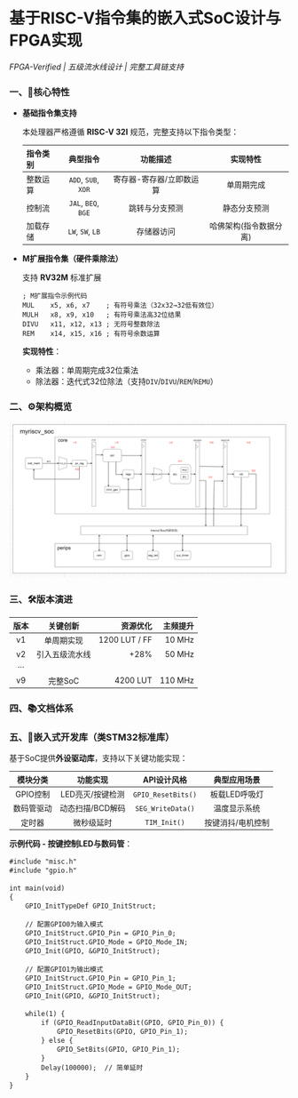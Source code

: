# 基于RISC-V指令集的嵌入式SoC设计与FPGA实现

*FPGA-Verified | 五级流水线设计 | 完整工具链支持*

### 一、🚀核心特性

- **基础指令集支持**

  本处理器严格遵循 **RISC-V 32I** 规范，完整支持以下指令类型：

  | 指令类别 |      典型指令       |         功能描述         |        实现特性        |
  | :------- | :-----------------: | :----------------------: | :--------------------: |
  | 整数运算 | `ADD`, `SUB`, `XOR` | 寄存器-寄存器/立即数运算 |       单周期完成       |
  | 控制流   | `JAL`, `BEQ`, `BGE` |      跳转与分支预测      |      静态分支预测      |
  | 加载存储 |  `LW`, `SW`, `LB`   |        存储器访问        | 哈佛架构(指令数据分离) |

- **M扩展指令集（硬件乘除法）**

  支持 **RV32M** 标准扩展

  ```
  ; M扩展指令示例代码
  MUL    x5, x6, x7    ; 有符号乘法（32x32→32低有效位）
  MULH   x8, x9, x10   ; 有符号乘法高32位结果
  DIVU   x11, x12, x13 ; 无符号整数除法
  REM    x14, x15, x16 ; 有符号余数运算
  ```

  **实现特性**：

  - 乘法器：单周期完成32位乘法
  - 除法器：迭代式32位除法（支持`DIV`/`DIVU`/`REM`/`REMU`）

### 二、⚙️架构概览

![arch](img/arch.png)

### 三、🛠️版本演进

| 版本 |    关键创新    |      资源优化 | 主频提升 |
| :--: | :------------: | ------------: | -------: |
|  v1  |   单周期实现   | 1200 LUT / FF |   10 MHz |
|  v2  | 引入五级流水线 |          +28% |   50 MHz |
| ···  |                |               |          |
|  v9  |    完整SoC     |      4200 LUT |  110 MHz |

### 四、📚文档体系



### 五、📡嵌入式开发库（类STM32标准库）

基于SoC提供**外设驱动库**，支持以下关键功能实现：

|  模块分类  |     功能实现     |    API设计风格     |   典型应用场景    |
| :--------: | :--------------: | :----------------: | :---------------: |
|  GPIO控制  | LED亮灭/按键检测 | `GPIO_ResetBits()` |   板载LED呼吸灯   |
| 数码管驱动 | 动态扫描/BCD解码 | `SEG_WriteData()`  |   温度显示系统    |
|   定时器   |    微秒级延时    |    `TIM_Init()`    | 按键消抖/电机控制 |

**示例代码 - 按键控制LED与数码管**：

```
#include "misc.h"
#include "gpio.h"

int main(void)
{
    GPIO_InitTypeDef GPIO_InitStruct;
    
    // 配置GPIO0为输入模式
    GPIO_InitStruct.GPIO_Pin = GPIO_Pin_0;
    GPIO_InitStruct.GPIO_Mode = GPIO_Mode_IN;
    GPIO_Init(GPIO, &GPIO_InitStruct);

    // 配置GPIO1为输出模式
    GPIO_InitStruct.GPIO_Pin = GPIO_Pin_1;
    GPIO_InitStruct.GPIO_Mode = GPIO_Mode_OUT;
    GPIO_Init(GPIO, &GPIO_InitStruct);

    while(1) {
        if (GPIO_ReadInputDataBit(GPIO, GPIO_Pin_0)) {
            GPIO_ResetBits(GPIO, GPIO_Pin_1);
        } else {
            GPIO_SetBits(GPIO, GPIO_Pin_1);
        }
        Delay(100000);  // 简单延时
    }
}
```

